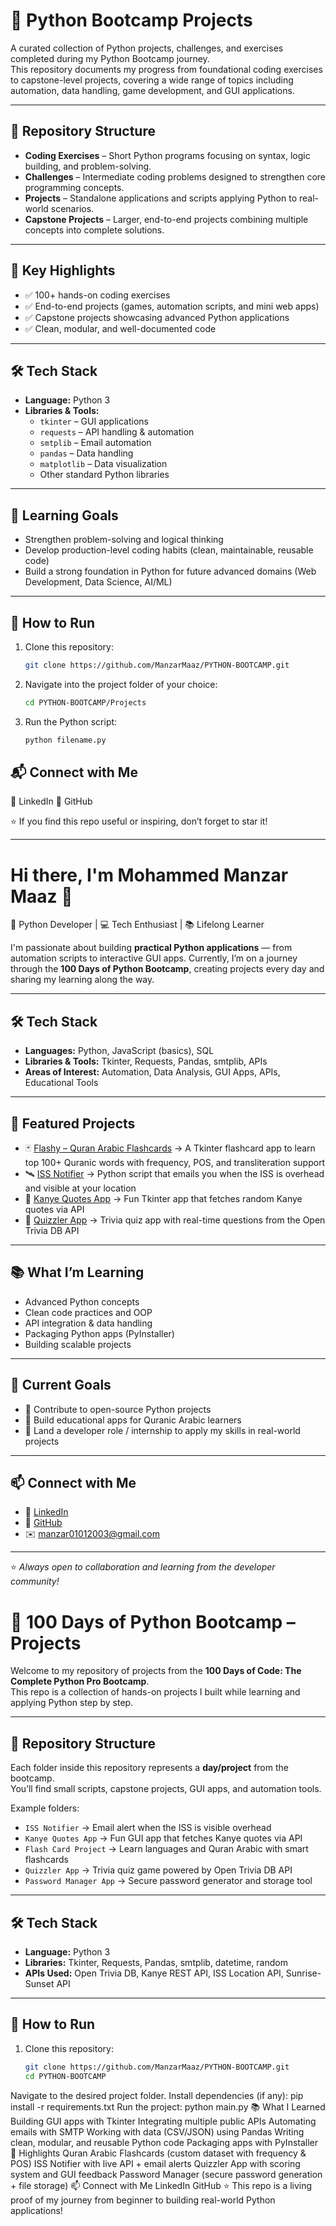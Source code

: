 # 🐍 Python Bootcamp Projects

A curated collection of Python projects, challenges, and exercises completed during my Python Bootcamp journey.  
This repository documents my progress from foundational coding exercises to capstone-level projects, covering a wide range of topics including automation, data handling, game development, and GUI applications.

---

## 📂 Repository Structure

- **Coding Exercises** – Short Python programs focusing on syntax, logic building, and problem-solving.
- **Challenges** – Intermediate coding problems designed to strengthen core programming concepts.
- **Projects** – Standalone applications and scripts applying Python to real-world scenarios.
- **Capstone Projects** – Larger, end-to-end projects combining multiple concepts into complete solutions.

---

## 🚀 Key Highlights
- ✅ 100+ hands-on coding exercises  
- ✅ End-to-end projects (games, automation scripts, and mini web apps)  
- ✅ Capstone projects showcasing advanced Python applications  
- ✅ Clean, modular, and well-documented code  

---

## 🛠️ Tech Stack
- **Language:** Python 3  
- **Libraries & Tools:**  
  - `tkinter` – GUI applications  
  - `requests` – API handling & automation  
  - `smtplib` – Email automation  
  - `pandas` – Data handling  
  - `matplotlib` – Data visualization  
  - Other standard Python libraries  

---

## 🎯 Learning Goals
- Strengthen problem-solving and logical thinking  
- Develop production-level coding habits (clean, maintainable, reusable code)  
- Build a strong foundation in Python for future advanced domains (Web Development, Data Science, AI/ML)  

---

## 📌 How to Run
1. Clone this repository:
   ```bash
   git clone https://github.com/ManzarMaaz/PYTHON-BOOTCAMP.git
2. Navigate into the project folder of your choice:
   ```bash
   cd PYTHON-BOOTCAMP/Projects
4. Run the Python script:
   ```bash
   python filename.py

## 📬 Connect with Me
💼 LinkedIn
🐙 GitHub

⭐ If you find this repo useful or inspiring, don’t forget to star it!

------

# Hi there, I'm Mohammed Manzar Maaz 👋

🚀 Python Developer | 💻 Tech Enthusiast | 📚 Lifelong Learner  

I'm passionate about building **practical Python applications** — from automation scripts to interactive GUI apps. Currently, I’m on a journey through the **100 Days of Python Bootcamp**, creating projects every day and sharing my learning along the way.  

---

## 🛠️ Tech Stack
- **Languages:** Python, JavaScript (basics), SQL  
- **Libraries & Tools:** Tkinter, Requests, Pandas, smtplib, APIs  
- **Areas of Interest:** Automation, Data Analysis, GUI Apps, APIs, Educational Tools  

---

## 📌 Featured Projects
- 🃏 [Flashy – Quran Arabic Flashcards](#) → A Tkinter flashcard app to learn top 100+ Quranic words with frequency, POS, and transliteration support  
- 🛰️ [ISS Notifier](#) → Python script that emails you when the ISS is overhead and visible at your location  
- 🎤 [Kanye Quotes App](#) → Fun Tkinter app that fetches random Kanye quotes via API  
- 🧠 [Quizzler App](#) → Trivia quiz app with real-time questions from the Open Trivia DB API  

---

## 📚 What I’m Learning
- Advanced Python concepts  
- Clean code practices and OOP  
- API integration & data handling  
- Packaging Python apps (PyInstaller)  
- Building scalable projects  

---

## 🌱 Current Goals
- 🚀 Contribute to open-source Python projects  
- 📖 Build educational apps for Quranic Arabic learners  
- 🎯 Land a developer role / internship to apply my skills in real-world projects  

---

## 📫 Connect with Me
- 💼 [LinkedIn](https://linkedin.com/in/your-link)  
- 🐙 [GitHub](https://github.com/ManzarMaaz)  
- ✉️ manzar01012003@gmail.com  

---
⭐️ *Always open to collaboration and learning from the developer community!*  


# 🐍 100 Days of Python Bootcamp – Projects

Welcome to my repository of projects from the **100 Days of Code: The Complete Python Pro Bootcamp**.  
This repo is a collection of hands-on projects I built while learning and applying Python step by step.  

---

## 📂 Repository Structure
Each folder inside this repository represents a **day/project** from the bootcamp.  
You’ll find small scripts, capstone projects, GUI apps, and automation tools.  

Example folders:
- `ISS Notifier` → Email alert when the ISS is visible overhead  
- `Kanye Quotes App` → Fun GUI app that fetches Kanye quotes via API  
- `Flash Card Project` → Learn languages and Quran Arabic with smart flashcards  
- `Quizzler App` → Trivia quiz game powered by Open Trivia DB API  
- `Password Manager App` → Secure password generator and storage tool  

---

## 🛠️ Tech Stack
- **Language:** Python 3  
- **Libraries:** Tkinter, Requests, Pandas, smtplib, datetime, random  
- **APIs Used:** Open Trivia DB, Kanye REST API, ISS Location API, Sunrise-Sunset API  

---

## 🚀 How to Run
1. Clone this repository:
   ```bash
   git clone https://github.com/ManzarMaaz/PYTHON-BOOTCAMP.git
   cd PYTHON-BOOTCAMP
Navigate to the desired project folder.
Install dependencies (if any):
pip install -r requirements.txt
Run the project:
python main.py
📚 What I Learned
Building GUI apps with Tkinter
Integrating multiple public APIs
Automating emails with SMTP
Working with data (CSV/JSON) using Pandas
Writing clean, modular, and reusable Python code
Packaging apps with PyInstaller
🌟 Highlights
Quran Arabic Flashcards (custom dataset with frequency & POS)
ISS Notifier with live API + email alerts
Quizzler App with scoring system and GUI feedback
Password Manager (secure password generation + file storage)
📫 Connect with Me
LinkedIn
GitHub
⭐️ This repo is a living proof of my journey from beginner to building real-world Python applications!
